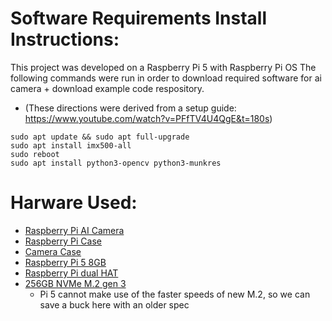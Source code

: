 # Software Requirements Install Instructions:

This project was developed on a Raspberry Pi 5 with Raspberry Pi OS
The following commands were run in order to download required software for ai camera + download example code respository.

- (These directions were derived from a setup guide: https://www.youtube.com/watch?v=PFfTV4U4QgE&t=180s)

```
sudo apt update && sudo apt full-upgrade
sudo apt install imx500-all
sudo reboot
sudo apt install python3-opencv python3-munkres
```

# Harware Used:

- [Raspberry Pi AI Camera](https://www.seeedstudio.com/Raspberry-Pi-AI-Camera-p-5939.html?qid=eyJjX3NlYXJjaF9xdWVyeSI6IioiLCJjX3NlYXJjaF9yZXN1bHRfcG9zIjoxLCJjX3RvdGFsX3Jlc3VsdHMiOjE0LCJjX3NlYXJjaF9yZXN1bHRfdHlwZSI6IlByb2R1Y3QiLCJjX3NlYXJjaF9maWx0ZXJzIjoic3RvcmVDb2RlOltyZXRhaWxlcl0gJiYgY2F0ZWdvcnlfaWRzOlsyMjcwXSAmJiBxdWFudGl0eV9hbmRfc3RvY2tfc3RhdHVzOlsxXSJ9)
- [Raspberry Pi Case](https://www.amazon.com/dp/B0CMZG2R73?ref=ppx_yo2ov_dt_b_fed_asin_title)
- [Camera Case](https://www.amazon.com/dp/B0CTN1HCFY?ref=ppx_yo2ov_dt_b_fed_asin_title)
- [Raspberry Pi 5 8GB](https://www.seeedstudio.com/Raspberry-Pi-5-8GB-p-5810.html?qid=eyJjX3NlYXJjaF9xdWVyeSI6IioiLCJjX3NlYXJjaF9yZXN1bHRfcG9zIjozLCJjX3RvdGFsX3Jlc3VsdHMiOjcsImNfc2VhcmNoX3Jlc3VsdF90eXBlIjoiUHJvZHVjdCIsImNfc2VhcmNoX2ZpbHRlcnMiOiJzdG9yZUNvZGU6W3JldGFpbGVyXSAmJiBjYXRlZ29yeV9pZHM6WzIyNTBdICYmIHF1YW50aXR5X2FuZF9zdG9ja19zdGF0dXM6WzFdIn0%3D)
- [Raspberry Pi dual HAT](https://www.seeedstudio.com/PCIe-to-dual-M-2-hat-for-Raspberry-Pi-5-p-5973.html?qid=eyJjX3NlYXJjaF9xdWVyeSI6IioiLCJjX3NlYXJjaF9yZXN1bHRfcG9zIjoyLCJjX3RvdGFsX3Jlc3VsdHMiOjIzLCJjX3NlYXJjaF9yZXN1bHRfdHlwZSI6IlByb2R1Y3QiLCJjX3NlYXJjaF9maWx0ZXJzIjoic3RvcmVDb2RlOltyZXRhaWxlcl0gJiYgY2F0ZWdvcnlfaWRzOlsyMjY3XSAmJiBxdWFudGl0eV9hbmRfc3RvY2tfc3RhdHVzOlsxXSJ9)
- [256GB NVMe M.2 gen 3](https://www.amazon.com/dp/B07ZGK3K4V?ref=ppx_yo2ov_dt_b_fed_asin_title&th=1)
	- Pi 5 cannot make use of the faster speeds of new M.2, so we can save a buck here with an older spec
